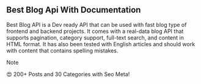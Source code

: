 ## Best Blog Api With Documentation

Best Blog API is a Dev ready API that can be used with fast blog type of
frontend and backend projects. It comes with a real-data blog API that
supports pagination, category support, full-text search, and content in HTML
format. It has also been tested with English articles and should work with
content that contains spelling mistakes.

> [!NOTE]
> 😍 200+ Posts and 30 Categories with Seo Meta!
